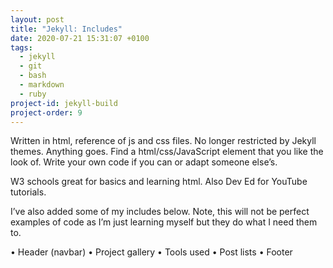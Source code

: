 ```yaml
---
layout: post
title: "Jekyll: Includes"
date: 2020-07-21 15:31:07 +0100
tags:
  - jekyll
  - git
  - bash
  - markdown
  - ruby
project-id: jekyll-build
project-order: 9
---
```


Written in html, reference of js and css files.
No longer restricted by Jekyll themes. Anything goes. Find a html/css/JavaScript element that you like the look of. Write your own code if you can or adapt someone else’s.

W3 schools great for basics and learning html.
Also Dev Ed for YouTube tutorials.

I’ve also added some of my includes below. Note, this will not be perfect examples of code as I’m just learning myself but they do what I need them to.

• Header (navbar)
• Project gallery
• Tools used
• Post lists
• Footer
